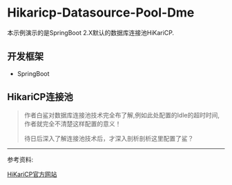 # Hikaricp-Datasource-Pool-Dme

本示例演示的是SpringBoot 2.X默认的数据库连接池HiKariCP.

## 开发框架

+ SpringBoot

## HikariCP连接池

> 作者白鲨对数据库连接池技术完全布了解,例如此处配置的Idle的超时时间,作者就完全不清楚这样配置的意义！
>
> 待日后深入了解连接池技术后，才深入剖析剖析这里配置了鲨？


----
参考资料:

[HiKariCP官方网站](https://github.com/brettwooldridge/HikariCP)